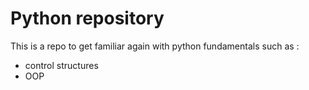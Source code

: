 # Python repository

This is a repo to get familiar again with python fundamentals such as :
- control structures
- OOP

